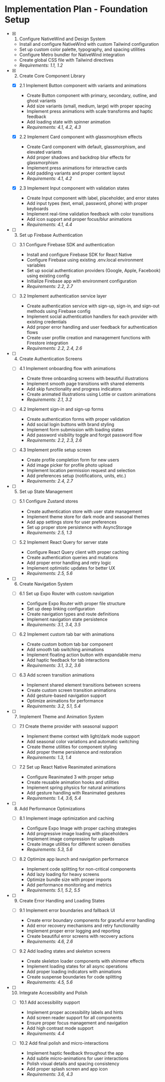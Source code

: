 # Implementation Plan - Foundation Setup

- [x] 1. Configure NativeWind and Design System

  - Install and configure NativeWind with custom Tailwind configuration
  - Set up custom color palette, typography, and spacing utilities
  - Configure Metro bundler for NativeWind integration
  - Create global CSS file with Tailwind directives
  - _Requirements: 1.1, 1.2_

- [x] 2. Create Core Component Library



  - [x] 2.1 Implement Button component with variants and animations


    - Create Button component with primary, secondary, outline, and ghost variants
    - Add size variants (small, medium, large) with proper spacing
    - Implement press animations with scale transforms and haptic feedback
    - Add loading state with spinner animation
    - _Requirements: 4.1, 4.2, 4.3_

  - [x] 2.2 Implement Card component with glassmorphism effects


    - Create Card component with default, glassmorphism, and elevated variants
    - Add proper shadows and backdrop blur effects for glassmorphism
    - Implement press animations for interactive cards
    - Add padding variants and proper content layout
    - _Requirements: 4.1, 4.2_

  - [x] 2.3 Implement Input component with validation states


    - Create Input component with label, placeholder, and error states
    - Add input types (text, email, password, phone) with proper keyboards
    - Implement real-time validation feedback with color transitions
    - Add icon support and proper focus/blur animations
    - _Requirements: 4.1, 4.4_

- [ ] 3. Set up Firebase Authentication
  - [ ] 3.1 Configure Firebase SDK and authentication
    - Install and configure Firebase SDK for React Native
    - Configure Firebase using existing .env.local environment variables
    - Set up social authentication providers (Google, Apple, Facebook) using existing config
    - Initialize Firebase app with environment configuration
    - _Requirements: 2.2, 2.7_

  - [ ] 3.2 Implement authentication service layer
    - Create authentication service with sign-up, sign-in, and sign-out methods using Firebase config
    - Implement social authentication handlers for each provider with existing credentials
    - Add proper error handling and user feedback for authentication flows
    - Create user profile creation and management functions with Firestore integration
    - _Requirements: 2.2, 2.4, 2.6_

- [ ] 4. Create Authentication Screens
  - [ ] 4.1 Implement onboarding flow with animations
    - Create three onboarding screens with beautiful illustrations
    - Implement smooth page transitions with shared elements
    - Add skip functionality and progress indicators
    - Create animated illustrations using Lottie or custom animations
    - _Requirements: 2.1, 3.2_

  - [ ] 4.2 Implement sign-in and sign-up forms
    - Create authentication forms with proper validation
    - Add social login buttons with brand styling
    - Implement form submission with loading states
    - Add password visibility toggle and forgot password flow
    - _Requirements: 2.2, 2.3, 2.6_

  - [ ] 4.3 Implement profile setup screen
    - Create profile completion form for new users
    - Add image picker for profile photo upload
    - Implement location permission request and selection
    - Add preferences setup (notifications, units, etc.)
    - _Requirements: 2.4, 2.7_

- [ ] 5. Set up State Management
  - [ ] 5.1 Configure Zustand stores
    - Create authentication store with user state management
    - Implement theme store for dark mode and seasonal themes
    - Add app settings store for user preferences
    - Set up proper store persistence with AsyncStorage
    - _Requirements: 2.5, 1.3_

  - [ ] 5.2 Implement React Query for server state
    - Configure React Query client with proper caching
    - Create authentication queries and mutations
    - Add proper error handling and retry logic
    - Implement optimistic updates for better UX
    - _Requirements: 2.5, 5.6_

- [ ] 6. Create Navigation System
  - [ ] 6.1 Set up Expo Router with custom navigation
    - Configure Expo Router with proper file structure
    - Set up deep linking configuration
    - Create navigation types and route definitions
    - Implement navigation state persistence
    - _Requirements: 3.1, 3.4, 3.5_

  - [ ] 6.2 Implement custom tab bar with animations
    - Create custom bottom tab bar component
    - Add smooth tab switching animations
    - Implement floating action button with expandable menu
    - Add haptic feedback for tab interactions
    - _Requirements: 3.1, 3.2, 3.6_

  - [ ] 6.3 Add screen transition animations
    - Implement shared element transitions between screens
    - Create custom screen transition animations
    - Add gesture-based navigation support
    - Optimize animations for performance
    - _Requirements: 3.2, 5.1, 5.4_

- [ ] 7. Implement Theme and Animation System
  - [ ] 7.1 Create theme provider with seasonal support
    - Implement theme context with light/dark mode support
    - Add seasonal color variations and automatic switching
    - Create theme utilities for component styling
    - Add proper theme persistence and restoration
    - _Requirements: 1.3, 1.4_

  - [ ] 7.2 Set up React Native Reanimated animations
    - Configure Reanimated 3 with proper setup
    - Create reusable animation hooks and utilities
    - Implement spring physics for natural animations
    - Add gesture handling with Reanimated gestures
    - _Requirements: 1.4, 3.6, 5.4_

- [ ] 8. Add Performance Optimizations
  - [ ] 8.1 Implement image optimization and caching
    - Configure Expo Image with proper caching strategies
    - Add progressive image loading with placeholders
    - Implement image compression for uploads
    - Create image utilities for different screen densities
    - _Requirements: 5.3, 5.6_

  - [ ] 8.2 Optimize app launch and navigation performance
    - Implement code splitting for non-critical components
    - Add lazy loading for heavy screens
    - Optimize bundle size with proper imports
    - Add performance monitoring and metrics
    - _Requirements: 5.1, 5.2, 5.5_

- [ ] 9. Create Error Handling and Loading States
  - [ ] 9.1 Implement error boundaries and fallback UI
    - Create error boundary components for graceful error handling
    - Add error recovery mechanisms and retry functionality
    - Implement proper error logging and reporting
    - Create beautiful error screens with recovery actions
    - _Requirements: 4.6, 2.6_

  - [ ] 9.2 Add loading states and skeleton screens
    - Create skeleton loader components with shimmer effects
    - Implement loading states for all async operations
    - Add proper loading indicators with animations
    - Create suspense boundaries for code splitting
    - _Requirements: 4.5, 5.6_

- [ ] 10. Integrate Accessibility and Polish
  - [ ] 10.1 Add accessibility support
    - Implement proper accessibility labels and hints
    - Add screen reader support for all components
    - Ensure proper focus management and navigation
    - Add high contrast mode support
    - _Requirements: 4.4_

  - [ ] 10.2 Add final polish and micro-interactions
    - Implement haptic feedback throughout the app
    - Add subtle micro-animations for user interactions
    - Polish visual details and spacing consistency
    - Add proper splash screen and app icon
    - _Requirements: 3.6, 4.3_